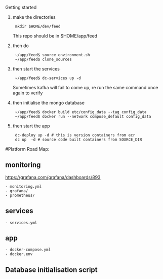 <!--TODO environment variables for hosts/-->

Getting started

1. make the directories 
    
        mkdir $HOME/dev/feed

    This repo should be in $HOME/app/feed

2. then do
    
        ~/app/feed$ source environment.sh
        ~/app/feed$ clone_sources

3. then start the services
    
        ~/app/feed$ dc-services up -d
   Sometimes kafka will fail to come up, re run the same command once again to verify

4. then initialise the mongo database
        
        ~/app/feed$ docker build etc/config_data --tag config_data
        ~/app/feed$ docker run --network compose_default config_data

5. then start the app
    
        dc-deploy up -d # this is version containers from ecr
        dc up  -d # source code built containers from SOURCE_DIR
#Platform Road Map:

## monitoring
https://grafana.com/grafana/dashboards/893

    - monitoring.yml
    - grafana/
    - prometheus/

## services
    - services.yml

## app
    - docker-compose.yml
    - docker.env

## Database initialisation script



